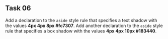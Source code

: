 ## Task 06
Add a declaration to the `aside` style rule that specifies a text shadow with the values   **4px 4px 8px #fc7307**.   Add another declaration to the `aside` style rule that specifies a box shadow with the values  **4px 4px 10px #183440**.
 